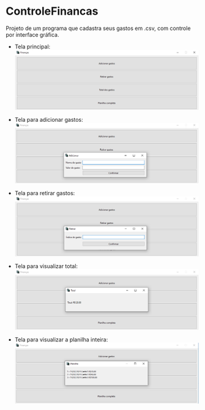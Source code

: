 # ControleFinancas

Projeto de um programa que cadastra seus gastos em .csv, com controle por interface gráfica.


- Tela principal:
![img1](https://raw.githubusercontent.com/AlisonHF/ControleFinancas/main/program/files/1.png)


- Tela para adicionar gastos:
![img2](https://raw.githubusercontent.com/AlisonHF/ControleFinancas/main/program/files/2.png)


- Tela para retirar gastos:
![img3](https://raw.githubusercontent.com/AlisonHF/ControleFinancas/main/program/files/3.png)


- Tela para visualizar total:
![img4](https://raw.githubusercontent.com/AlisonHF/ControleFinancas/main/program/files/4.png)


- Tela para visualizar a planilha inteira:
![img5](https://raw.githubusercontent.com/AlisonHF/ControleFinancas/main/program/files/5.png)



